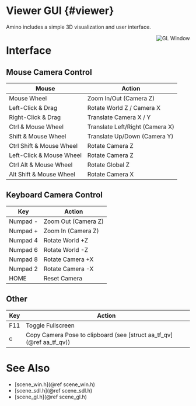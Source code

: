 Viewer GUI {#viewer}
====================

Amino includes a simple 3D visualization and user interface.

<img style="float:right;" src="aminogl.png" alt="GL Window">

Interface
=========


Mouse Camera Control
--------------------
| Mouse                    |  Action                         |
|--------------------------| ------------------------------- |
| Mouse Wheel              | Zoom In/Out (Camera Z)          |
| Left-Click & Drag        | Rotate World Z / Camera X       |
| Right-Click & Drag       | Translate Camera X / Y          |
| Ctrl & Mouse Wheel       | Translate Left/Right (Camera X) |
| Shift & Mouse Wheel      | Translate Up/Down (Camera Y)    |
| Ctrl Shift & Mouse Wheel | Rotate Camera Z                 |
| Left-Click & Mouse Wheel | Rotate Camera Z                 |
| Ctrl Alt & Mouse Wheel   | Rotate Global Z                 |
| Alt Shift & Mouse Wheel  | Rotate Camera X                 |


Keyboard Camera Control
-----------------------

| Key      | Action              |
|----------| ------------------- |
| Numpad - | Zoom Out (Camera Z) |
| Numpad + | Zoom In (Camera Z)  |
| Numpad 4 | Rotate World +Z     |
| Numpad 6 | Rotate World -Z     |
| Numpad 8 | Rotate Camera +X    |
| Numpad 2 | Rotate Camera -X    |
| HOME     | Reset Camera        |



Other
-----

| Key  | Action            |
|------| ---------------------------- |
| F11  | Toggle Fullscreen            |
| c    | Copy Camera Pose to clipboard (see [struct aa_tf_qv](@ref aa_tf_qv)) |

See Also
========
* [scene_win.h](@ref scene_win.h)
* [scene_sdl.h](@ref scene_sdl.h)
* [scene_gl.h](@ref scene_gl.h)
